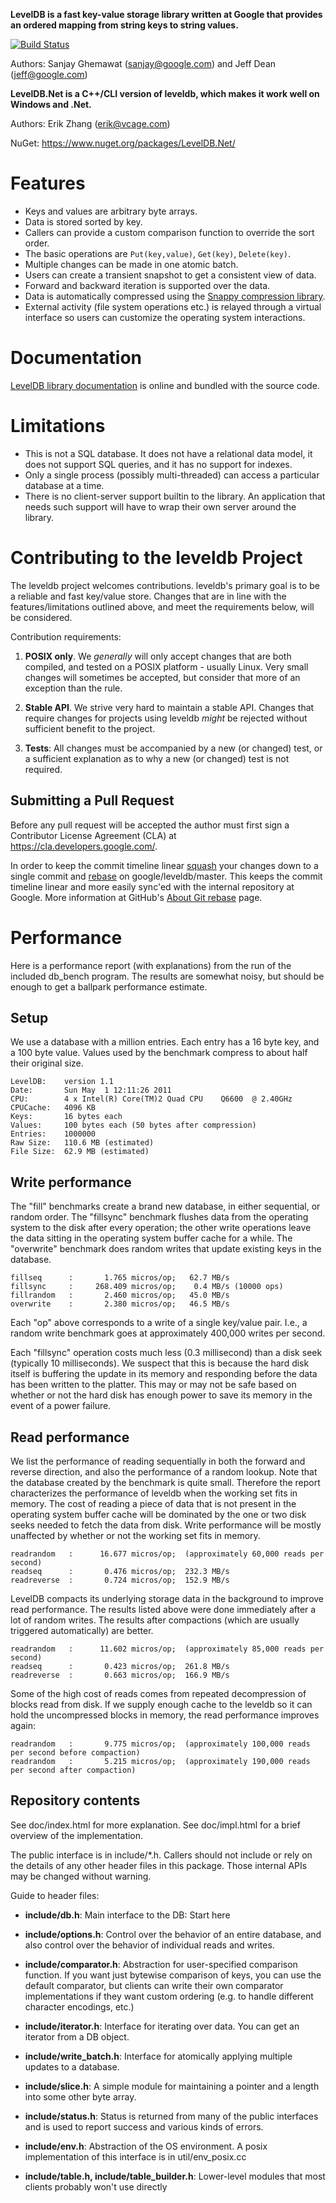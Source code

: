 **LevelDB is a fast key-value storage library written at Google that provides an ordered mapping from string keys to string values.**

[![Build Status](https://travis-ci.org/google/leveldb.svg?branch=master)](https://travis-ci.org/google/leveldb)

Authors: Sanjay Ghemawat (sanjay@google.com) and Jeff Dean (jeff@google.com)

**LevelDB.Net is a C++/CLI version of leveldb, which makes it work well on Windows and .Net.**

Authors: Erik Zhang (erik@vcage.com)

NuGet: https://www.nuget.org/packages/LevelDB.Net/

# Features
  * Keys and values are arbitrary byte arrays.
  * Data is stored sorted by key.
  * Callers can provide a custom comparison function to override the sort order.
  * The basic operations are `Put(key,value)`, `Get(key)`, `Delete(key)`.
  * Multiple changes can be made in one atomic batch.
  * Users can create a transient snapshot to get a consistent view of data.
  * Forward and backward iteration is supported over the data.
  * Data is automatically compressed using the [Snappy compression library](http://google.github.io/snappy/).
  * External activity (file system operations etc.) is relayed through a virtual interface so users can customize the operating system interactions.

# Documentation
  [LevelDB library documentation](https://rawgit.com/google/leveldb/master/doc/index.html) is online and bundled with the source code.


# Limitations
  * This is not a SQL database.  It does not have a relational data model, it does not support SQL queries, and it has no support for indexes.
  * Only a single process (possibly multi-threaded) can access a particular database at a time.
  * There is no client-server support builtin to the library.  An application that needs such support will have to wrap their own server around the library.

# Contributing to the leveldb Project
The leveldb project welcomes contributions. leveldb's primary goal is to be
a reliable and fast key/value store. Changes that are in line with the
features/limitations outlined above, and meet the requirements below,
will be considered.

Contribution requirements:

1. **POSIX only**. We _generally_ will only accept changes that are both
   compiled, and tested on a POSIX platform - usually Linux. Very small
   changes will sometimes be accepted, but consider that more of an
   exception than the rule.

2. **Stable API**. We strive very hard to maintain a stable API. Changes that
   require changes for projects using leveldb _might_ be rejected without
   sufficient benefit to the project.

3. **Tests**: All changes must be accompanied by a new (or changed) test, or
   a sufficient explanation as to why a new (or changed) test is not required.

## Submitting a Pull Request
Before any pull request will be accepted the author must first sign a
Contributor License Agreement (CLA) at https://cla.developers.google.com/.

In order to keep the commit timeline linear
[squash](https://git-scm.com/book/en/v2/Git-Tools-Rewriting-History#Squashing-Commits)
your changes down to a single commit and [rebase](https://git-scm.com/docs/git-rebase)
on google/leveldb/master. This keeps the commit timeline linear and more easily sync'ed
with the internal repository at Google. More information at GitHub's
[About Git rebase](https://help.github.com/articles/about-git-rebase/) page.

# Performance

Here is a performance report (with explanations) from the run of the
included db_bench program.  The results are somewhat noisy, but should
be enough to get a ballpark performance estimate.

## Setup

We use a database with a million entries.  Each entry has a 16 byte
key, and a 100 byte value.  Values used by the benchmark compress to
about half their original size.

    LevelDB:    version 1.1
    Date:       Sun May  1 12:11:26 2011
    CPU:        4 x Intel(R) Core(TM)2 Quad CPU    Q6600  @ 2.40GHz
    CPUCache:   4096 KB
    Keys:       16 bytes each
    Values:     100 bytes each (50 bytes after compression)
    Entries:    1000000
    Raw Size:   110.6 MB (estimated)
    File Size:  62.9 MB (estimated)

## Write performance

The "fill" benchmarks create a brand new database, in either
sequential, or random order.  The "fillsync" benchmark flushes data
from the operating system to the disk after every operation; the other
write operations leave the data sitting in the operating system buffer
cache for a while.  The "overwrite" benchmark does random writes that
update existing keys in the database.

    fillseq      :       1.765 micros/op;   62.7 MB/s
    fillsync     :     268.409 micros/op;    0.4 MB/s (10000 ops)
    fillrandom   :       2.460 micros/op;   45.0 MB/s
    overwrite    :       2.380 micros/op;   46.5 MB/s

Each "op" above corresponds to a write of a single key/value pair.
I.e., a random write benchmark goes at approximately 400,000 writes per second.

Each "fillsync" operation costs much less (0.3 millisecond)
than a disk seek (typically 10 milliseconds).  We suspect that this is
because the hard disk itself is buffering the update in its memory and
responding before the data has been written to the platter.  This may
or may not be safe based on whether or not the hard disk has enough
power to save its memory in the event of a power failure.

## Read performance

We list the performance of reading sequentially in both the forward
and reverse direction, and also the performance of a random lookup.
Note that the database created by the benchmark is quite small.
Therefore the report characterizes the performance of leveldb when the
working set fits in memory.  The cost of reading a piece of data that
is not present in the operating system buffer cache will be dominated
by the one or two disk seeks needed to fetch the data from disk.
Write performance will be mostly unaffected by whether or not the
working set fits in memory.

    readrandom   :      16.677 micros/op;  (approximately 60,000 reads per second)
    readseq      :       0.476 micros/op;  232.3 MB/s
    readreverse  :       0.724 micros/op;  152.9 MB/s

LevelDB compacts its underlying storage data in the background to
improve read performance.  The results listed above were done
immediately after a lot of random writes.  The results after
compactions (which are usually triggered automatically) are better.

    readrandom   :      11.602 micros/op;  (approximately 85,000 reads per second)
    readseq      :       0.423 micros/op;  261.8 MB/s
    readreverse  :       0.663 micros/op;  166.9 MB/s

Some of the high cost of reads comes from repeated decompression of blocks
read from disk.  If we supply enough cache to the leveldb so it can hold the
uncompressed blocks in memory, the read performance improves again:

    readrandom   :       9.775 micros/op;  (approximately 100,000 reads per second before compaction)
    readrandom   :       5.215 micros/op;  (approximately 190,000 reads per second after compaction)

## Repository contents

See doc/index.html for more explanation. See doc/impl.html for a brief overview of the implementation.

The public interface is in include/*.h.  Callers should not include or
rely on the details of any other header files in this package.  Those
internal APIs may be changed without warning.

Guide to header files:

* **include/db.h**: Main interface to the DB: Start here

* **include/options.h**: Control over the behavior of an entire database,
and also control over the behavior of individual reads and writes.

* **include/comparator.h**: Abstraction for user-specified comparison function. 
If you want just bytewise comparison of keys, you can use the default
comparator, but clients can write their own comparator implementations if they
want custom ordering (e.g. to handle different character encodings, etc.)

* **include/iterator.h**: Interface for iterating over data. You can get
an iterator from a DB object.

* **include/write_batch.h**: Interface for atomically applying multiple
updates to a database.

* **include/slice.h**: A simple module for maintaining a pointer and a
length into some other byte array.

* **include/status.h**: Status is returned from many of the public interfaces
and is used to report success and various kinds of errors.

* **include/env.h**: 
Abstraction of the OS environment.  A posix implementation of this interface is
in util/env_posix.cc

* **include/table.h, include/table_builder.h**: Lower-level modules that most
clients probably won't use directly
